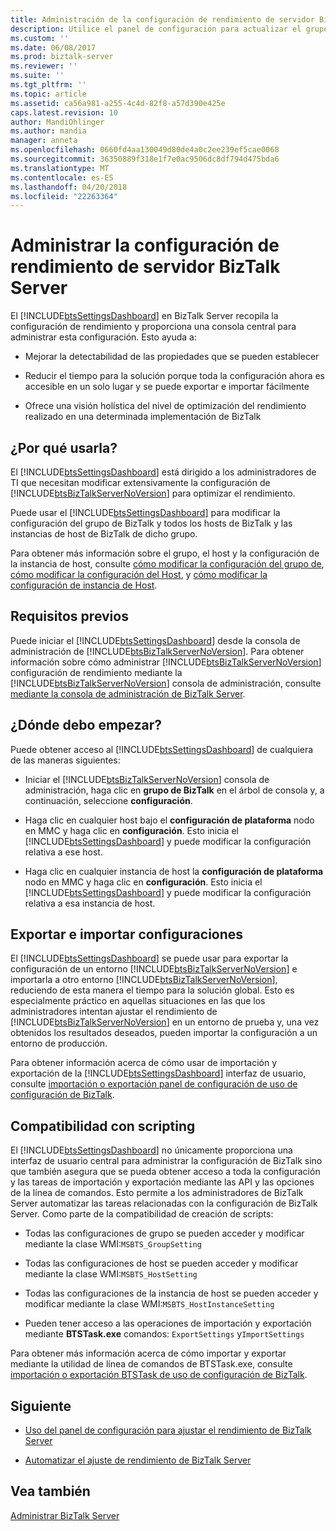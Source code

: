 ```yaml
---
title: Administración de la configuración de rendimiento de servidor BizTalk Server | Documentos de Microsoft
description: Utilice el panel de configuración para actualizar el grupo de BizTalk, host e instancias de host en BizTalk Server
ms.custom: ''
ms.date: 06/08/2017
ms.prod: biztalk-server
ms.reviewer: ''
ms.suite: ''
ms.tgt_pltfrm: ''
ms.topic: article
ms.assetid: ca56a981-a255-4c4d-82f8-a57d390e425e
caps.latest.revision: 10
author: MandiOhlinger
ms.author: mandia
manager: anneta
ms.openlocfilehash: 0660fd4aa130049d80de4a0c2ee239ef5cae0068
ms.sourcegitcommit: 36350889f318e1f7e0ac9506dc8df794d475bda6
ms.translationtype: MT
ms.contentlocale: es-ES
ms.lasthandoff: 04/20/2018
ms.locfileid: "22263364"
---
```

# <a name="manage-biztalk-server-performance-settings"></a>Administrar la configuración de rendimiento de servidor BizTalk Server
  
 El [!INCLUDE[btsSettingsDashboard](../includes/btssettingsdashboard-md.md)] en BizTalk Server recopila la configuración de rendimiento y proporciona una consola central para administrar esta configuración. Esto ayuda a:  
  
-   Mejorar la detectabilidad de las propiedades que se pueden establecer
  
-   Reducir el tiempo para la solución porque toda la configuración ahora es accesible en un solo lugar y se puede exportar e importar fácilmente
  
-   Ofrece una visión holística del nivel de optimización del rendimiento realizado en una determinada implementación de BizTalk
  
## <a name="why-use-it"></a>¿Por qué usarla?  
 El [!INCLUDE[btsSettingsDashboard](../includes/btssettingsdashboard-md.md)] está dirigido a los administradores de TI que necesitan modificar extensivamente la configuración de [!INCLUDE[btsBizTalkServerNoVersion](../includes/btsbiztalkservernoversion-md.md)] para optimizar el rendimiento.  
  
 Puede usar el [!INCLUDE[btsSettingsDashboard](../includes/btssettingsdashboard-md.md)] para modificar la configuración del grupo de BizTalk y todos los hosts de BizTalk y las instancias de host de BizTalk de dicho grupo.  
  
 Para obtener más información sobre el grupo, el host y la configuración de la instancia de host, consulte [cómo modificar la configuración del grupo de](../core/how-to-modify-group-settings.md), [cómo modificar la configuración del Host](../core/how-to-modify-host-settings.md), y [cómo modificar la configuración de instancia de Host](../core/how-to-modify-host-instance-settings.md).  
  
## <a name="prerequisites"></a>Requisitos previos 
 Puede iniciar el [!INCLUDE[btsSettingsDashboard](../includes/btssettingsdashboard-md.md)] desde la consola de administración de [!INCLUDE[btsBizTalkServerNoVersion](../includes/btsbiztalkservernoversion-md.md)]. Para obtener información sobre cómo administrar [!INCLUDE[btsBizTalkServerNoVersion](../includes/btsbiztalkservernoversion-md.md)] configuración de rendimiento mediante la [!INCLUDE[btsBizTalkServerNoVersion](../includes/btsbiztalkservernoversion-md.md)] consola de administración, consulte [mediante la consola de administración de BizTalk Server](../core/using-the-biztalk-server-administration-console.md).  
  
## <a name="where-do-i-start"></a>¿Dónde debo empezar?  
 Puede obtener acceso al [!INCLUDE[btsSettingsDashboard](../includes/btssettingsdashboard-md.md)] de cualquiera de las maneras siguientes:  
  
-   Iniciar el [!INCLUDE[btsBizTalkServerNoVersion](../includes/btsbiztalkservernoversion-md.md)] consola de administración, haga clic en **grupo de BizTalk** en el árbol de consola y, a continuación, seleccione **configuración**.  
  
-   Haga clic en cualquier host bajo el **configuración de plataforma** nodo en MMC y haga clic en **configuración**. Esto inicia el [!INCLUDE[btsSettingsDashboard](../includes/btssettingsdashboard-md.md)] y puede modificar la configuración relativa a ese host.  
  
-   Haga clic en cualquier instancia de host la **configuración de plataforma** nodo en MMC y haga clic en **configuración**. Esto inicia el [!INCLUDE[btsSettingsDashboard](../includes/btssettingsdashboard-md.md)] y puede modificar la configuración relativa a esa instancia de host.  
  
## <a name="export-and-import-settings"></a>Exportar e importar configuraciones  
 El [!INCLUDE[btsSettingsDashboard](../includes/btssettingsdashboard-md.md)] se puede usar para exportar la configuración de un entorno [!INCLUDE[btsBizTalkServerNoVersion](../includes/btsbiztalkservernoversion-md.md)] e importarla a otro entorno [!INCLUDE[btsBizTalkServerNoVersion](../includes/btsbiztalkservernoversion-md.md)], reduciendo de esta manera el tiempo para la solución global. Esto es especialmente práctico en aquellas situaciones en las que los administradores intentan ajustar el rendimiento de [!INCLUDE[btsBizTalkServerNoVersion](../includes/btsbiztalkservernoversion-md.md)] en un entorno de prueba y, una vez obtenidos los resultados deseados, pueden importar la configuración a un entorno de producción.  
  
 Para obtener información acerca de cómo usar de importación y exportación de la [!INCLUDE[btsSettingsDashboard](../includes/btssettingsdashboard-md.md)] interfaz de usuario, consulte [importación o exportación panel de configuración de uso de configuración de BizTalk](how-to-import-biztalk-settings-using-settings-dashboard.md).
  
## <a name="scripting-support"></a>Compatibilidad con scripting
 El [!INCLUDE[btsSettingsDashboard](../includes/btssettingsdashboard-md.md)] no únicamente proporciona una interfaz de usuario central para administrar la configuración de BizTalk sino que también asegura que se pueda obtener acceso a toda la configuración y las tareas de importación y exportación mediante las API y las opciones de la línea de comandos. Esto permite a los administradores de BizTalk Server automatizar las tareas relacionadas con la configuración de BizTalk Server. Como parte de la compatibilidad de creación de scripts:  
  
-   Todas las configuraciones de grupo se pueden acceder y modificar mediante la clase WMI:`MSBTS_GroupSetting`  
  
-   Todas las configuraciones de host se pueden acceder y modificar mediante la clase WMI:`MSBTS_HostSetting`  
  
-   Todas las configuraciones de la instancia de host se pueden acceder y modificar mediante la clase WMI:`MSBTS_HostInstanceSetting`  
  
-   Pueden tener acceso a las operaciones de importación y exportación mediante **BTSTask.exe** comandos: `ExportSettings` y`ImportSettings`  
  
 Para obtener más información acerca de cómo importar y exportar mediante la utilidad de línea de comandos de BTSTask.exe, consulte [importación o exportación BTSTask de uso de configuración de BizTalk](how-to-import-biztalk-settings-using-btstask.md).  
  
## <a name="next"></a>Siguiente  
  
-   [Uso del panel de configuración para ajustar el rendimiento de BizTalk Server](../core/using-settings-dashboard-for-biztalk-server-performance-tuning.md)  
  
-   [Automatizar el ajuste de rendimiento de BizTalk Server](../core/automating-biztalk-server-performance-tuning.md)  
  
## <a name="see-also"></a>Vea también  
 [Administrar BizTalk Server](../core/use-groups-create-artifacts-optimize-performance-and-more-in-biztalk-server.md)